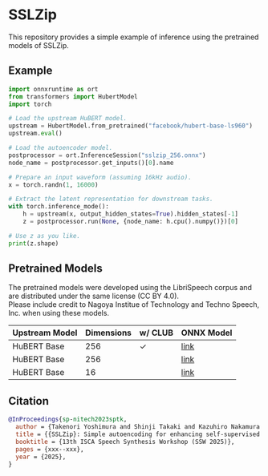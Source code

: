 # SSLZip

This repository provides a simple example of inference using the pretrained models of SSLZip.

## Example

```py
import onnxruntime as ort
from transformers import HubertModel
import torch

# Load the upstream HuBERT model.
upstream = HubertModel.from_pretrained("facebook/hubert-base-ls960")
upstream.eval()

# Load the autoencoder model.
postprocessor = ort.InferenceSession("sslzip_256.onnx")
node_name = postprocessor.get_inputs()[0].name

# Prepare an input waveform (assuming 16kHz audio).
x = torch.randn(1, 16000)

# Extract the latent representation for downstream tasks.
with torch.inference_mode():
    h = upstream(x, output_hidden_states=True).hidden_states[-1]
    z = postprocessor.run(None, {node_name: h.cpu().numpy()})[0]

# Use z as you like.
print(z.shape)
```

## Pretrained Models

The pretrained models were developed using the LibriSpeech corpus and are distributed under the same license (CC BY 4.0).  
Please include credit to Nagoya Institue of Technology and Techno Speech, Inc. when using these models.

| Upstream Model | Dimensions | w/ CLUB | ONNX Model |
| -------------- | ---------- | ------- | ---------- |
| HuBERT Base    | 256        | ✓       | [link](https://huggingface.co) |
| HuBERT Base    | 256        |         | [link](https://huggingface.co) |
| HuBERT Base    | 16         |         | [link](https://huggingface.co) |

## Citation

```bibtex
@InProceedings{sp-nitech2023sptk,
  author = {Takenori Yoshimura and Shinji Takaki and Kazuhiro Nakamura and Keiichiro Oura and Takato Fujimoto and Kei Hashimoto and Yoshihiko Nankaku and Keiichi Tokuda},
  title = {{SSLZip}: Simple autoencoding for enhancing self-supervised speech representations in speech generation},
  booktitle = {13th ISCA Speech Synthesis Workshop (SSW 2025)},
  pages = {xxx--xxx},
  year = {2025},
}
```
